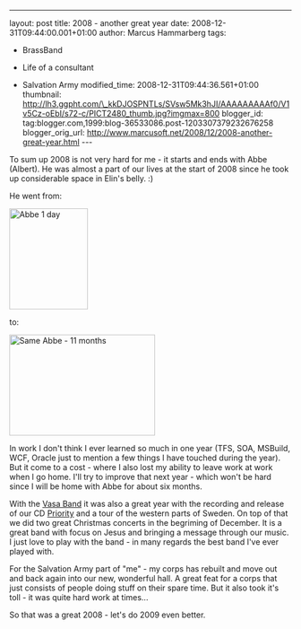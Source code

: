 ---
layout: post
title: 2008 - another great year
date: 2008-12-31T09:44:00.001+01:00
author: Marcus Hammarberg
tags:
  - BrassBand
  - Life of a consultant

  - Salvation Army
modified_time: 2008-12-31T09:44:36.561+01:00
thumbnail: http://lh3.ggpht.com/\_kkDJOSPNTLs/SVsw5Mk3hJI/AAAAAAAAAf0/V1v5Cz-oEbI/s72-c/PICT2480_thumb.jpg?imgmax=800
blogger_id: tag:blogger.com,1999:blog-36533086.post-1203307379232676258
blogger_orig_url: http://www.marcusoft.net/2008/12/2008-another-great-year.html ---

To sum up 2008 is not very hard for me - it starts and ends with Abbe
(Albert). He was almost a part of our lives at the start of 2008 since
he took up considerable space in Elin's belly. :)

He went from:

[<img
src="http://lh3.ggpht.com/_kkDJOSPNTLs/SVsw5Mk3hJI/AAAAAAAAAf0/V1v5Cz-oEbI/PICT2480_thumb.jpg?imgmax=800"
style="border-right: 0px; border-top: 0px; border-left: 0px; border-bottom: 0px"
data-border="0" width="140" height="180" alt="Abbe 1 day" />](http://lh6.ggpht.com/_kkDJOSPNTLs/SVsw4NoioBI/AAAAAAAAAfw/7VFhBpPE3-o/s1600-h/PICT2480%5B2%5D.jpg)

to:

[<img
src="http://lh6.ggpht.com/_kkDJOSPNTLs/SVsw82Sb8mI/AAAAAAAAAf8/BVFCBULZx98/DSC_0041_thumb.jpg?imgmax=800"
style="border-right: 0px; border-top: 0px; border-left: 0px; border-bottom: 0px"
data-border="0" width="260" height="180" alt="Same Abbe - 11 months" />](http://lh4.ggpht.com/_kkDJOSPNTLs/SVsw8IFw0wI/AAAAAAAAAf4/NH52le6uJFI/s1600-h/DSC_0041%5B2%5D.jpg)

In work I don't think I ever learned so much in one year (TFS, SOA,
MSBuild, WCF, Oracle just to mention a few things I have touched during
the year). But it come to a cost - where I also lost my ability to leave
work at work when I go home.
I'll try to improve that next year - which won't be hard since I will be
home with Abbe for about six months.

With the [Vasa Band](http://www.vasaband.se) it was also a great year
with the recording and release of our CD
[Priority](http://www.vasaband.se/wm07.php) and a tour of the western
parts of Sweden. On top of that we did two great Christmas concerts in
the begriming of December. It is a great band with focus on Jesus and
bringing a message through our music. I just love to play with the
band - in many regards the best band I've ever played with.

For the Salvation Army part of "me" - my corps has rebuilt and move out
and back again into our new, wonderful hall. A great feat for a corps
that just consists of people doing stuff on their spare time. But it
also took it's toll - it was quite hard work at times...

So that was a great 2008 - let's do 2009 even better.

